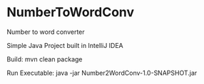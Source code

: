 # NumberToWordConv
Number to word converter

Simple Java Project built in IntelliJ IDEA

Build: mvn clean package

Run Executable: java -jar Number2WordConv-1.0-SNAPSHOT.jar
